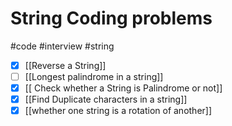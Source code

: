# String Coding problems
#code
#interview 
#string 


- [x] [[Reverse a String]]
- [ ] [[Longest palindrome in a string]]
- [x] [[ Check whether a String is Palindrome or not]]
- [x] [[Find Duplicate characters in a string]]
- [x] [[whether one string is a rotation of another]]
